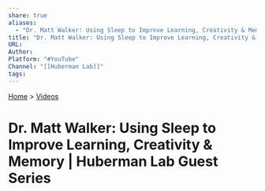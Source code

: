 ```yaml
---  
share: true  
aliases:  
  - "Dr. Matt Walker: Using Sleep to Improve Learning, Creativity & Memory | Huberman Lab Guest Series"  
title: "Dr. Matt Walker: Using Sleep to Improve Learning, Creativity & Memory | Huberman Lab Guest Series"  
URL:   
Author:   
Platform: "#YouTube"  
Channel: "[[Huberman Lab]]"  
tags:   
---  
```

[Home](../index.md) > [Videos](./index.md)  
# Dr. Matt Walker: Using Sleep to Improve Learning, Creativity & Memory | Huberman Lab Guest Series  
